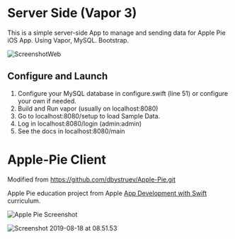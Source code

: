 # Server Side (Vapor 3)

This is a simple server-side App to manage and sending data for Apple Pie iOS App. Using Vapor, MySQL. Bootstrap.

![ScreenshotWeb](https://github.com/smokeMMA/Apple-Pie-Client-Server-/blob/master/ScreenshotWeb.png)

## Configure and Launch

1. Configure your MySQL database in configure.swift (line 51) or configure your own if needed.
2. Build and Run vapor (usually on localhost:8080)
3. Go to localhost:8080/setup to load Sample Data. 
4. Log in localhost:8080/login (admin:admin)
5. See the docs in localhost:8080/main


# Apple-Pie Client 
Modified from https://github.com/dbystruev/Apple-Pie.git

Apple Pie education project from Apple [App Development with Swift](https://itunes.apple.com/ru/book/app-development-with-swift/id1219117996?l=en&mt=11) curriculum.

![Apple Pie Screenshot](https://github.com/dbystruev/Apple-Pie/blob/master/Apple%20Pie/Apple%20Pie%20Screenshot.png?raw=true)

![Screenshot 2019-08-18 at 08.51.53](https://github.com/smokeMMA/Apple-Pie-Client-Server-/blob/master/Screenshot%202019-08-18%20at%2008.51.53.png?raw=true)

